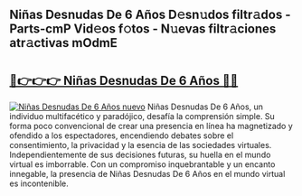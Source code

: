 ## Niñas Desnudas De 6 Años D𝚎sn𝚞dos filtr𝚊dos - Parts-cmP Vid𝚎os f𝚘tos - N𝚞evas filtr𝚊ciones atr𝚊ctivas mOdmE

# <h2><a href="http://mbaacua.tromn.icu/?c=Ni%c3%b1as+Desnudas+De+6+A%c3%b1os">🔗👉👉👉 Niñas Desnudas De 6 Años 🔗🔗</a></h2>

[![Niñas Desnudas De 6 Años nuevo](https://i.imgur.com/pEAQMta.gif)](http://mbaacua.tromn.icu/?c=Ni%c3%b1as+Desnudas+De+6+A%c3%b1os)
Niñas Desnudas De 6 Años, un individuo multifacético y paradójico, desafía la comprensión simple. Su forma poco convencional de crear una presencia en línea ha magnetizado y ofendido a los espectadores, encendiendo debates sobre el consentimiento, la privacidad y la esencia de las sociedades virtuales. Independientemente de sus decisiones futuras, su huella en el mundo virtual es imborrable. Con un compromiso inquebrantable y un encanto innegable, la presencia de Niñas Desnudas De 6 Años en el mundo virtual es incontenible.
